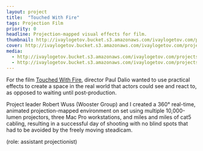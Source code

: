 ```yaml
---
layout: project
title:  "Touched With Fire"
tags: Projection Film
priority: 0
headline: Projection-mapped visual effects for film.
thumbnail: http://ivaylogetov.bucket.s3.amazonaws.com/ivaylogetov.com/projects/fire/fire.jpg
cover: http://ivaylogetov.bucket.s3.amazonaws.com/ivaylogetov.com/projects/fire/1.jpg
media:
  - http://ivaylogetov.bucket.s3.amazonaws.com/ivaylogetov.com/projects/fire/2.jpg
  - http://ivaylogetov.bucket.s3.amazonaws.com/ivaylogetov.com/projects/fire/3.jpg
---
```

For the film [Touched With Fire](http://www.imdb.com/title/tt2848324/), director Paul Dalio wanted to use practical effects to create a space in the real world that actors could see and react to, as opposed to waiting until post-production.

Project leader Robert Wuss (Wooster Group) and I created a 360° real-time, animated projection-mapped environment on set using multiple 10,000-lumen projectors, three Mac Pro workstations, and miles and miles of cat5 cabling, resulting in a successful day of shooting with no blind spots that had to be avoided by the freely moving steadicam.

(role: assistant projectionist)
